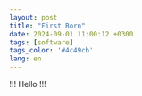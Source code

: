 ```yaml
---
layout: post
title: "First Born"
date: 2024-09-01 11:00:12 +0300
tags: [software]
tags_color: '#4c49cb'
lang: en
---
```

!!! Hello !!! 
